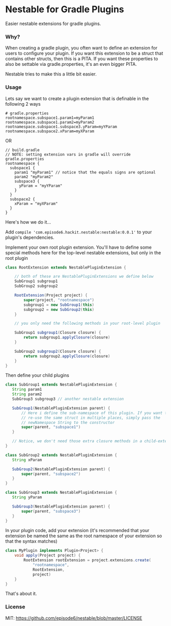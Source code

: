 Nestable for Gradle Plugins
===========================
Easier nestable extensions for gradle plugins.

### Why?
When creating a gradle plugin, you often want to define an extension for users to configure your plugin. If you want this extension to be a struct that contains other structs, then this is a PITA. If you want these properties to also be settable via gradle.properties, it's an even bigger PITA.

Nestable tries to make this a little bit easier.

### Usage
Lets say we want to create a plugin extension that is definable in the following 2 ways
```
# gradle.properties
rootnamespace.subspace1.param1=myParam1
rootnamespace.subspace1.param2=myParam2
rootnamespace.subspace1.subspace3.yParam=myYParam
rootnamespace.subspace2.xParam=myXParam
```
OR
```
// build.gradle
// NOTE: setting extension vars in gradle will override gradle.properties
rootnamespace {
  subspace1 {
    param1 "myParam1" // notice that the equals signs are optional
    param2 "myParam2"
    subspace3 {
      yParam = "myYParam"
    }
  }
  subspace2 {
    xParam = "myXParam"
  }
}
```

Here's how we do it...

Add `compile 'com.episode6.hackit.nestable:nestable:0.0.1'` to your plugin's dependencies.

Implement your own root plugin extension. You'll have to define some special methods here for the top-level nestable extensions, but only in the root plugin
```groovy
class RootExtension extends NestablePluginExtension {

    // both of these are NestablePluginExtensions we define below
    SubGroup1 subgroup1
    SubGroup2 subgroup2

    RootExtension(Project project) {
        super(project, "rootnamespace")
        subgroup1 = new SubGroup1(this)
        subgroup2 = new SubGroup2(this)
    }

    // you only need the following methods in your root-level plugin

    SubGroup1 subgroup1(Closure closure) {
        return subgroup1.applyClosure(closure)
    }

    SubGroup2 subgroup2(Closure closure) {
        return subgroup2.applyClosure(closure)
    }
}
```

Then define your child plugins
 ```groovy
class SubGroup1 extends NestablePluginExtension {
    String param1
    String param2
    SubGroup3 subgroup3 // another nestable extension

    SubGroup1(NestablePluginExtension parent) {
        // Here i define the sub-namespace of this plugin. If you want to
        // re-use the same struct in multiple places, simply pass the
        // newNamespace String to the constructor
        super(parent, "subspace1")
    }

    // Notice, we don't need those extra closure methods in a child-extension
}

class SubGroup2 extends NestablePluginExtension {
    String xParam

    SubGroup2(NestablePluginExtension parent) {
        super(parent, "subspace2")
    }
}

class SubGroup3 extends NestablePluginExtension {
    String yParam

    SubGroup3(NestablePluginExtension parent) {
        super(parent, "subspace3")
    }
}
```

In your plugin code, add your extension (it's recommended that your extension be named the same as the root namespace of your extension so that the syntax matches)
```groovy
class MyPlugin implements Plugin<Project> {
    void apply(Project project) {
        RootExtension rootExtension = project.extensions.create(
            "rootnamespace",
            RootExtension,
            project)
    }
}
```

That's about it.

### License
MIT: https://github.com/episode6/nestable/blob/master/LICENSE
